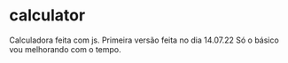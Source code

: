 # calculator
Calculadora feita com js.
Primeira versão feita no dia 14.07.22
Só o básico vou melhorando com o tempo.
